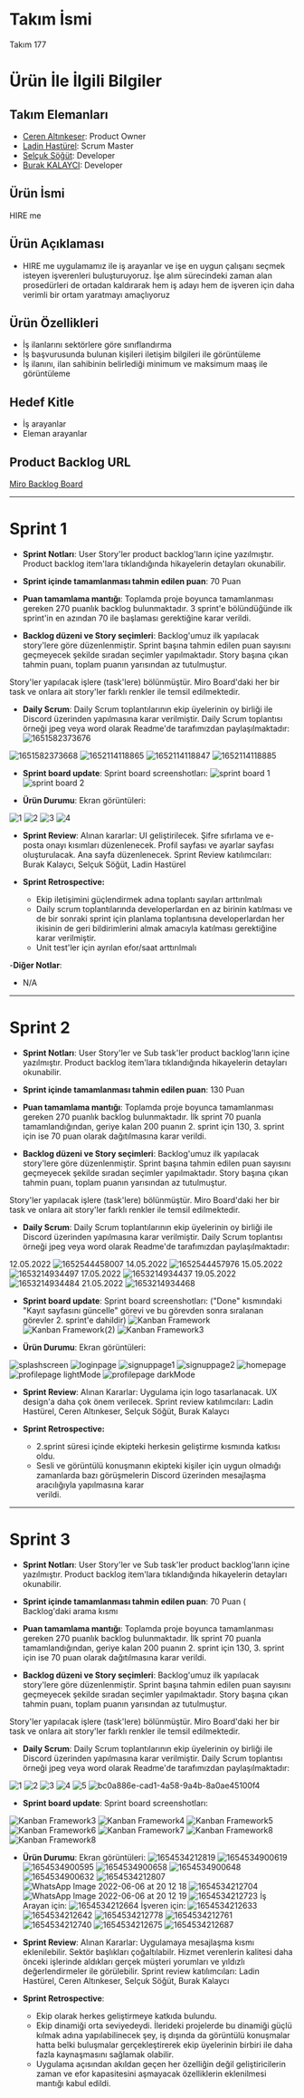 # **Takım İsmi**

Takım 177

# Ürün İle İlgili Bilgiler

## Takım Elemanları

- [Ceren Altınkeser](https://github.com/cerenal): Product Owner
- [Ladin Hastürel](https://github.com/lhasturel): Scrum Master
- [Selçuk Söğüt](https://github.com/ssogut26): Developer
- [Burak KALAYCI](https://github.com/torukobyte): Developer

## Ürün İsmi

   HIRE me

## Ürün Açıklaması

- HIRE me uygulamamız ile iş arayanlar ve işe en uygun çalışanı seçmek isteyen işverenleri
  buluşturuyoruz. İşe alım sürecindeki zaman alan prosedürleri de ortadan kaldırarak hem iş adayı
  hem de işveren için daha verimli bir ortam yaratmayı amaçlıyoruz

## Ürün Özellikleri

- İş ilanlarını sektörlere göre sınıflandırma
- İş başvurusunda bulunan kişileri iletişim bilgileri ile görüntüleme
- İş ilanını, ilan sahibinin belirlediği minimum ve maksimum maaş ile görüntüleme


## Hedef Kitle

- İş arayanlar
- Eleman arayanlar

## Product Backlog URL

[Miro Backlog Board](https://miro.com/app/board/uXjVO4JxoEI=/)

---

# Sprint 1

- **Sprint Notları**: User Story'ler product backlog'ların içine yazılmıştır. Product backlog item'lara tıklandığında hikayelerin detayları okunabilir.

- **Sprint içinde tamamlanması tahmin edilen puan**: 70 Puan

- **Puan tamamlama mantığı**: Toplamda proje boyunca tamamlanması gereken 270 puanlık backlog bulunmaktadır. 3 sprint'e bölündüğünde ilk sprint'in en azından 70 ile başlaması gerektiğine karar verildi.

- **Backlog düzeni ve Story seçimleri**: Backlog'umuz ilk yapılacak story'lere göre düzenlenmiştir. Sprint başına tahmin edilen puan sayısını geçmeyecek şekilde sıradan seçimler yapılmaktadır. Story başına çıkan tahmin puanı, toplam puanın yarısından az tutulmuştur. 

Story'ler yapılacak işlere (task'lere) bölünmüştür. Miro Board'daki her bir task ve onlara ait story'ler farklı renkler ile temsil edilmektedir.
- **Daily Scrum**: Daily Scrum toplantılarının ekip üyelerinin oy birliği ile Discord üzerinden yapılmasına karar verilmiştir. Daily Scrum toplantısı örneği jpeg veya word olarak Readme'de tarafımızdan paylaşılmaktadır:![1651582373676](https://user-images.githubusercontent.com/100482891/166457600-310661c5-9770-45a2-8b17-30353b4d5d88.jpg)

 ![1651582373668](https://user-images.githubusercontent.com/100482891/166457539-49835715-3038-4e29-9357-00f914f81313.png)
 ![1652114118865](https://user-images.githubusercontent.com/100482891/167456662-9d52f911-773b-4412-b058-0f1c6263b856.jpg)
 ![1652114118847](https://user-images.githubusercontent.com/100482891/167456719-4043c5f4-f989-4964-b4fc-7f9d4cc0c05e.jpg)
 ![1652114118885](https://user-images.githubusercontent.com/100482891/167456777-7f9331d8-8b5f-4b52-a311-2c5e904c38e0.jpg)


- **Sprint board update**: Sprint board screenshotları: 
![sprint board 1](https://user-images.githubusercontent.com/100482891/166457442-644282e1-b6c7-4d83-9bb8-f6856fd23363.jpg)
![sprint board 2](https://user-images.githubusercontent.com/100482891/167455509-d967e519-55d8-4a96-a8da-e019041916a6.jpg)



- **Ürün Durumu**: Ekran görüntüleri:

![1](https://user-images.githubusercontent.com/61664693/167292613-c9ac940a-58ca-47a8-bb32-125dd8faba24.png)
![2](https://user-images.githubusercontent.com/61664693/167292614-59b0fca3-75c9-4941-806a-b2d7da8f0368.png)
![3](https://user-images.githubusercontent.com/61664693/167292615-15f1a526-413c-43de-a571-87e7a2e58c47.png)
![4](https://user-images.githubusercontent.com/61664693/167292612-05e0e6f8-32a7-4118-a0c0-8e01186cfb16.png)

- **Sprint Review**: 
Alınan kararlar: UI geliştirilecek. Şifre sıfırlama ve e-posta onayı kısımları düzenlenecek. Profil sayfası ve ayarlar sayfası oluşturulacak. Ana sayfa düzenlenecek. Sprint Review katılımcıları: Burak Kalaycı, Selçuk Söğüt, Ladin Hastürel

- **Sprint Retrospective:**
  - Ekip iletişimini güçlendirmek adına toplantı sayıları arttırılmalı
  - Daily scrum toplantılarında developerlardan en az birinin katılması ve de bir sonraki sprint için planlama toplantısına developerlardan her
    ikisinin de geri bildirimlerini almak amacıyla katılması gerektiğine karar verilmiştir.
  - Unit test'ler için ayrılan efor/saat arttırılmalı

-**Diğer Notlar**:
- N/A

---

# Sprint 2

- **Sprint Notları**: User Story'ler ve Sub task'ler product backlog'ların içine yazılmıştır. Product backlog item'lara tıklandığında hikayelerin detayları okunabilir.

- **Sprint içinde tamamlanması tahmin edilen puan**: 130 Puan

- **Puan tamamlama mantığı**: Toplamda proje boyunca tamamlanması gereken 270 puanlık backlog bulunmaktadır. İlk sprint 70 puanla tamamlandığından, geriye kalan 200 puanın 2. sprint için 130, 3. sprint için ise 70 puan olarak dağıtılmasına karar verildi.


- **Backlog düzeni ve Story seçimleri**: Backlog'umuz ilk yapılacak story'lere göre düzenlenmiştir. Sprint başına tahmin edilen puan sayısını geçmeyecek şekilde sıradan seçimler yapılmaktadır. Story başına çıkan tahmin puanı, toplam puanın yarısından az tutulmuştur.

Story'ler yapılacak işlere (task'lere) bölünmüştür. Miro Board'daki her bir task ve onlara ait story'ler farklı renkler ile temsil edilmektedir.

- **Daily Scrum**: Daily Scrum toplantılarının ekip üyelerinin oy birliği ile Discord üzerinden yapılmasına karar verilmiştir. Daily Scrum toplantısı örneği jpeg veya word olarak Readme'de tarafımızdan paylaşılmaktadır:

12.05.2022 ![1652544458007](https://user-images.githubusercontent.com/100482891/168445607-aac82d62-0c3d-4aab-b8a0-e9d213db2c1a.jpg)
14.05.2022 ![1652544457976](https://user-images.githubusercontent.com/100482891/168445614-34d3b136-f373-440f-ab88-94a29282282d.jpg)
15.05.2022 ![1653214934497](https://user-images.githubusercontent.com/100482891/169690796-51db568f-fb6d-4b64-bdfc-63c19ade385d.jpg)
17.05.2022 ![1653214934437](https://user-images.githubusercontent.com/100482891/169690847-505da46e-2ecc-4f37-ae4f-2ac7d54e232e.jpg)
19.05.2022 ![1653214934484](https://user-images.githubusercontent.com/100482891/169690881-0bbf1f0c-7957-4e15-b157-16463e897338.jpg)
21.05.2022 ![1653214934468](https://user-images.githubusercontent.com/100482891/169690891-afb9cd99-ca0f-4cd3-81d5-9d0204286237.jpg)



- **Sprint board update**: Sprint board screenshotları: ("Done" kısmındaki "Kayıt sayfasını güncelle" görevi ve bu görevden sonra sıralanan görevler 2. sprint'e dahildir)
![Kanban Framework](https://user-images.githubusercontent.com/100482891/168445693-98797679-3881-45d2-a8db-15d1950f1e89.jpg)
![Kanban Framework(2)](https://user-images.githubusercontent.com/100482891/169690684-ea41fe57-104f-42be-8d21-064dced217ba.jpg)
![Kanban Framework3](https://user-images.githubusercontent.com/100482891/169879281-3d09545b-5e6a-4175-9e61-eb33d8924c10.jpg)


- **Ürün Durumu**: Ekran görüntüleri:

![splashscreen](https://user-images.githubusercontent.com/100482891/169692139-983919bd-c378-4ebf-9ee7-9205647a5fa0.png)
![loginpage](https://user-images.githubusercontent.com/100482891/169798811-3ad4a8b8-04a4-4744-842c-38aa38bd321f.png)
![signuppage1](https://user-images.githubusercontent.com/100482891/169798997-39ab9497-379d-4f7d-9b30-bcbdb428b0bf.png)
![signuppage2](https://user-images.githubusercontent.com/100482891/169799146-69f0a80e-2550-4806-8779-efb4fd951c47.png)
![homepage](https://user-images.githubusercontent.com/100482891/169692157-16a6ce33-a7cd-42de-82ad-0f034226d0f8.png)
![profilepage lightMode](https://user-images.githubusercontent.com/100482891/169692296-1ae694f6-3076-4664-996e-1ff6ab763845.png)
![profilepage darkMode](https://user-images.githubusercontent.com/100482891/169692169-0a206cf5-7b0c-4896-94ab-aa3d1c05875e.png)


- **Sprint Review**: Alınan Kararlar: Uygulama için logo tasarlanacak. UX design'a daha çok önem verilecek. Sprint review katılımcıları: Ladin Hastürel, Ceren Altınkeser, Selçuk Söğüt, Burak Kalaycı


- **Sprint Retrospective:**
  - 2.sprint süresi içinde ekipteki herkesin geliştirme kısmında katkısı oldu.
  - Sesli ve görüntülü konuşmanın ekipteki kişiler için uygun olmadığı zamanlarda bazı görüşmelerin Discord üzerinden mesajlaşma aracılığıyla yapılmasına karar    
  verildi.
  


---

# Sprint 3

- **Sprint Notları**: User Story'ler ve Sub task'ler product backlog'ların içine yazılmıştır. Product backlog item'lara tıklandığında hikayelerin detayları okunabilir.

- **Sprint içinde tamamlanması tahmin edilen puan**: 70 Puan ( Backlog'daki arama kısmı 

- **Puan tamamlama mantığı**: Toplamda proje boyunca tamamlanması gereken 270 puanlık backlog bulunmaktadır. İlk sprint 70 puanla tamamlandığından, geriye kalan 200 puanın 2. sprint için 130, 3. sprint için ise 70 puan olarak dağıtılmasına karar verildi.

- **Backlog düzeni ve Story seçimleri**: Backlog'umuz ilk yapılacak story'lere göre düzenlenmiştir. Sprint başına tahmin edilen puan sayısını geçmeyecek şekilde sıradan seçimler yapılmaktadır. Story başına çıkan tahmin puanı, toplam puanın yarısından az tutulmuştur.

Story'ler yapılacak işlere (task'lere) bölünmüştür. Miro Board'daki her bir task ve onlara ait story'ler farklı renkler ile temsil edilmektedir.

- **Daily Scrum**: Daily Scrum toplantılarının ekip üyelerinin oy birliği ile Discord üzerinden yapılmasına karar verilmiştir. Daily Scrum toplantısı örneği jpeg veya word olarak Readme'de tarafımızdan paylaşılmaktadır:

![1](https://user-images.githubusercontent.com/100482891/172007477-1f21add1-abe4-462b-94cc-a5db76245a6c.jpg)
![2](https://user-images.githubusercontent.com/100482891/172007567-d53b07f1-87fd-4b99-a088-996a4de8c5bc.jpg)
![3](https://user-images.githubusercontent.com/100482891/172007773-c88b471e-8844-4a39-8d60-ff8084cf3f39.jpg)
![4](https://user-images.githubusercontent.com/100482891/172007778-e236f904-797d-4515-ba72-be610706dae0.jpg)
![5](https://user-images.githubusercontent.com/100482891/172007785-ca48f456-5deb-4234-a6f0-63599e9cdb16.jpg)
![bc0a886e-cad1-4a58-9a4b-8a0ae45100f4](https://user-images.githubusercontent.com/100482891/172212538-e4a6aaae-a979-49c1-95b6-39284117ae60.jpg)



- **Sprint board update**: Sprint board screenshotları:

![Kanban Framework3](https://user-images.githubusercontent.com/100482891/172007836-b298ddd3-7464-427c-a834-72be6b9d1cdd.jpg)
![Kanban Framework4](https://user-images.githubusercontent.com/100482891/172007847-4143c76e-1eda-45e4-a06f-dfbf044f88bb.jpg)
![Kanban Framework5](https://user-images.githubusercontent.com/100482891/172007853-6465e1aa-cbb1-4be0-acd2-c5c4755eba68.jpg)
![Kanban Framework6](https://user-images.githubusercontent.com/100482891/172007856-0c51154e-d3c8-4a85-9f34-084d8acd2c14.jpg)
![Kanban Framework7](https://user-images.githubusercontent.com/100482891/172007859-7840bc62-7349-4bee-9eb5-165f1864442e.jpg)
![Kanban Framework8](https://user-images.githubusercontent.com/100482891/172007860-bbab16d9-111e-47e2-abaf-1ae18d421bb1.jpg)
![Kanban Framework8](https://user-images.githubusercontent.com/100482891/172213353-de44db57-c622-4868-8d4d-de5716bbcea5.jpg)



- **Ürün Durumu**: Ekran görüntüleri:
![1654534212819](https://user-images.githubusercontent.com/100482891/172208779-c75d87f6-5d6a-4ca4-a16c-933aa37440d5.jpg)
![1654534900619](https://user-images.githubusercontent.com/100482891/172209598-7fbad8fd-6189-4375-95d5-9acb5e509210.jpg)
![1654534900595](https://user-images.githubusercontent.com/100482891/172209621-3f3ed365-7d5c-4bcd-9fe0-4d62f8d2375b.jpg)
![1654534900658](https://user-images.githubusercontent.com/100482891/172209658-2c9c6c86-c96c-4051-97e3-38a5d0e6e1cd.jpg)
![1654534900648](https://user-images.githubusercontent.com/100482891/172209674-23532716-6284-4a0a-ba0c-d7e5781672cd.jpg)
![1654534900632](https://user-images.githubusercontent.com/100482891/172210087-bf194eac-f9f2-4fd0-a41c-f6a02a229a40.jpg)
![1654534212807](https://user-images.githubusercontent.com/100482891/172210154-6c1e89a4-ed33-4a8c-b565-68a5dd894cbd.jpg)
![WhatsApp Image 2022-06-06 at 20 12 18](https://user-images.githubusercontent.com/100482891/172211168-d66e5c04-a6a7-4236-a119-3993713d7855.jpeg)
![1654534212704](https://user-images.githubusercontent.com/100482891/172211264-74675490-34c8-4bbe-b050-03ffc2b25673.jpg)
![WhatsApp Image 2022-06-06 at 20 12 19](https://user-images.githubusercontent.com/100482891/172211276-7c16db09-9d5c-4cd7-84b4-0d232b97957a.jpeg)
![1654534212723](https://user-images.githubusercontent.com/100482891/172211381-18b7564d-3982-4deb-889d-98cf6f4cce0f.jpg)
İş Arayan için: ![1654534212664](https://user-images.githubusercontent.com/100482891/172211628-32675f26-fd34-4a3d-9375-f0bfc3680afa.jpg)
İşveren için: ![1654534212633](https://user-images.githubusercontent.com/100482891/172211682-f5a50377-2b90-4b74-8c8e-84345e2c0756.jpg)
![1654534212642](https://user-images.githubusercontent.com/100482891/172211721-68f7d45f-3ba7-4725-bf07-49112356e842.jpg)
![1654534212778](https://user-images.githubusercontent.com/100482891/172211783-8d422054-522c-46b1-9046-cbf4caa7e3ed.jpg)
![1654534212761](https://user-images.githubusercontent.com/100482891/172211790-105d13ed-2b7d-45d6-8221-f1bbb8f0edba.jpg)
![1654534212740](https://user-images.githubusercontent.com/100482891/172211813-bf6b2ee3-a44a-425f-9dc8-2b531de605c4.jpg)
![1654534212675](https://user-images.githubusercontent.com/100482891/172211868-fc62d995-597b-439f-b8cb-d6e4ccda88af.jpg)
![1654534212687](https://user-images.githubusercontent.com/100482891/172211882-1bc64998-1ae2-462d-9014-8f87c2cf386c.jpg)




- **Sprint Review**: Alınan Kararlar: Uygulamaya mesajlaşma kısmı eklenilebilir. Sektör başlıkları çoğaltılabilr. Hizmet verenlerin kalitesi daha önceki işlerinde aldıkları gerçek müşteri yorumları ve yıldızlı değerlendirmeler ile görülebilir. Sprint review katılımcıları: Ladin Hastürel, Ceren Altınkeser, Selçuk Söğüt, Burak Kalaycı


- **Sprint Retrospective**:

  - Ekip olarak herkes geliştirmeye katkıda bulundu.
  - Ekip dinamiği orta seviyedeydi. İlerideki projelerde bu dinamiği güçlü kılmak adına yapılabilinecek şey, iş dışında da görüntülü konuşmalar hatta belki buluşmalar     gerçekleştirerek ekip üyelerinin birbiri ile daha fazla kaynaşmasını sağlamak olabilir.
  - Uygulama açısından akıldan geçen her özelliğin değil geliştiricilerin zaman ve efor kapasitesini aşmayacak özelliklerin eklenilmesi mantığı kabul edildi.
  

